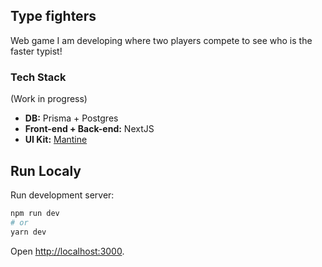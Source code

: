 ## Type fighters

Web game I am developing where two players compete to see who is the faster typist!

### Tech Stack

(Work in progress)

- **DB:** Prisma + Postgres
- **Front-end + Back-end:** NextJS
- **UI Kit:** [Mantine](https://mantine.dev/)

## Run Localy

Run development server:

```bash
npm run dev
# or
yarn dev
```

Open [http://localhost:3000](http://localhost:3000).
